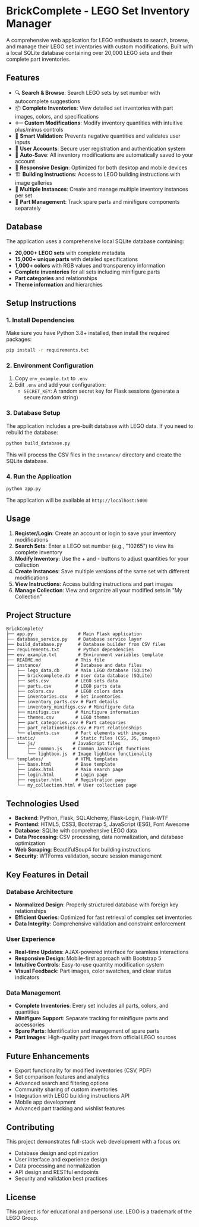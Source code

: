 # BrickComplete - LEGO Set Inventory Manager

A comprehensive web application for LEGO enthusiasts to search, browse, and manage their LEGO set inventories with custom modifications. Built with a local SQLite database containing over 20,000 LEGO sets and their complete part inventories.

## Features

- 🔍 **Search & Browse**: Search LEGO sets by set number with autocomplete suggestions
- 📦 **Complete Inventories**: View detailed set inventories with part images, colors, and specifications
- ➕➖ **Custom Modifications**: Modify inventory quantities with intuitive plus/minus controls
- 🚫 **Smart Validation**: Prevents negative quantities and validates user inputs
- 👤 **User Accounts**: Secure user registration and authentication system
- 💾 **Auto-Save**: All inventory modifications are automatically saved to your account
- 📱 **Responsive Design**: Optimized for both desktop and mobile devices
- 🏗️ **Building Instructions**: Access to LEGO building instructions with image galleries
- 🎯 **Multiple Instances**: Create and manage multiple inventory instances per set
- 🔧 **Part Management**: Track spare parts and minifigure components separately

## Database

The application uses a comprehensive local SQLite database containing:
- **20,000+ LEGO sets** with complete metadata
- **15,000+ unique parts** with detailed specifications
- **1,000+ colors** with RGB values and transparency information
- **Complete inventories** for all sets including minifigure parts
- **Part categories** and relationships
- **Theme information** and hierarchies

## Setup Instructions

### 1. Install Dependencies

Make sure you have Python 3.8+ installed, then install the required packages:

```bash
pip install -r requirements.txt
```

### 2. Environment Configuration

1. Copy `env_example.txt` to `.env`
2. Edit `.env` and add your configuration:
   - `SECRET_KEY`: A random secret key for Flask sessions (generate a secure random string)

### 3. Database Setup

The application includes a pre-built database with LEGO data. If you need to rebuild the database:

```bash
python build_database.py
```

This will process the CSV files in the `instance/` directory and create the SQLite database.

### 4. Run the Application

```bash
python app.py
```

The application will be available at `http://localhost:5000`

## Usage

1. **Register/Login**: Create an account or login to save your inventory modifications
2. **Search Sets**: Enter a LEGO set number (e.g., "10265") to view its complete inventory
3. **Modify Inventory**: Use the + and - buttons to adjust quantities for your collection
4. **Create Instances**: Save multiple versions of the same set with different modifications
5. **View Instructions**: Access building instructions and part images
6. **Manage Collection**: View and organize all your modified sets in "My Collection"

## Project Structure

```
BrickComplete/
├── app.py                 # Main Flask application
├── database_service.py    # Database service layer
├── build_database.py      # Database builder from CSV files
├── requirements.txt       # Python dependencies
├── env_example.txt        # Environment variables template
├── README.md             # This file
├── instance/             # Database and data files
│   ├── lego_data.db      # Main LEGO database (SQLite)
│   ├── brickcomplete.db  # User data database (SQLite)
│   ├── sets.csv          # LEGO sets data
│   ├── parts.csv         # LEGO parts data
│   ├── colors.csv        # LEGO colors data
│   ├── inventories.csv   # Set inventories
│   ├── inventory_parts.csv # Part details
│   ├── inventory_minifigs.csv # Minifigure data
│   ├── minifigs.csv      # Minifigure information
│   ├── themes.csv        # LEGO themes
│   ├── part_categories.csv # Part categories
│   ├── part_relationships.csv # Part relationships
│   └── elements.csv      # Part elements with images
├── static/               # Static files (CSS, JS, images)
│   └── js/              # JavaScript files
│       ├── common.js    # Common JavaScript functions
│       └── lightbox.js  # Image lightbox functionality
└── templates/            # HTML templates
    ├── base.html         # Base template
    ├── index.html        # Main search page
    ├── login.html        # Login page
    ├── register.html     # Registration page
    └── my_collection.html # User collection page
```

## Technologies Used

- **Backend**: Python, Flask, SQLAlchemy, Flask-Login, Flask-WTF
- **Frontend**: HTML5, CSS3, Bootstrap 5, JavaScript (ES6), Font Awesome
- **Database**: SQLite with comprehensive LEGO data
- **Data Processing**: CSV processing, data normalization, and database optimization
- **Web Scraping**: BeautifulSoup4 for building instructions
- **Security**: WTForms validation, secure session management

## Key Features in Detail

### Database Architecture
- **Normalized Design**: Properly structured database with foreign key relationships
- **Efficient Queries**: Optimized for fast retrieval of complex set inventories
- **Data Integrity**: Comprehensive validation and constraint enforcement

### User Experience
- **Real-time Updates**: AJAX-powered interface for seamless interactions
- **Responsive Design**: Mobile-first approach with Bootstrap 5
- **Intuitive Controls**: Easy-to-use quantity modification system
- **Visual Feedback**: Part images, color swatches, and clear status indicators

### Data Management
- **Complete Inventories**: Every set includes all parts, colors, and quantities
- **Minifigure Support**: Separate tracking for minifigure parts and accessories
- **Spare Parts**: Identification and management of spare parts
- **Part Images**: High-quality part images from official LEGO sources

## Future Enhancements

- Export functionality for modified inventories (CSV, PDF)
- Set comparison features and analytics
- Advanced search and filtering options
- Community sharing of custom inventories
- Integration with LEGO building instructions API
- Mobile app development
- Advanced part tracking and wishlist features

## Contributing

This project demonstrates full-stack web development with a focus on:
- Database design and optimization
- User interface and experience design
- Data processing and normalization
- API design and RESTful endpoints
- Security and validation best practices

## License

This project is for educational and personal use. LEGO is a trademark of the LEGO Group.